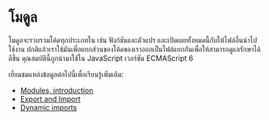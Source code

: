 # โมดูล


โมดูลจะรวบรวมโค้ดทุกประเภทใน เช่น ฟังก์ชันและตัวแปร และเปิดเผยทั้งหมดนี้กับให้ไฟล์อื่นนำไปใช้งาน ปกติแล้วเราใช้มันเพื่อแยกส่วนของโค้ดของเราออกเป็นไฟล์แยกกันเพื่อให้สามารถดูแลรักษาได้ดีขึ้น คุณสมบัตินี้ถูกนำมาใช้ใน JavaScript เวอร์ชัน ECMAScript 6

เยี่ยมชมแหล่งข้อมูลต่อไปนี้เพื่อเรียนรู้เพิ่มเติม:

- [Modules, introduction](https://javascript.info/modules-intro)
- [Export and Import](https://javascript.info/import-export)
- [Dynamic imports](https://javascript.info/modules-dynamic-imports)
